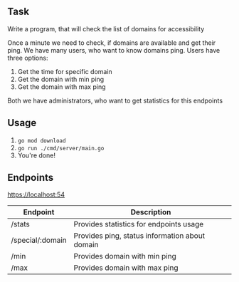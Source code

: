 ## Task

Write a program, that will check the list of domains for accessibility

Once a minute we need to check, if domains are available and get their ping.
We have many users, who want to know domains ping.
Users have three options:

1. Get the time for specific domain
2. Get the domain with min ping
3. Get the domain with max ping

Both we have administrators, who want to get statistics for this endpoints

## Usage

1. `go mod download`
2. `go run ./cmd/server/main.go`
3. You're done!

## Endpoints

[https://localhost:54](https://localhost:54)

| Endpoint         | Description                                    |
|------------------|------------------------------------------------|
| /stats           | Provides statistics for endpoints usage        |
| /special/:domain | Provides ping, status information about domain |
| /min             | Provides domain with min ping                  |
| /max             | Provides domain with max ping                  |

